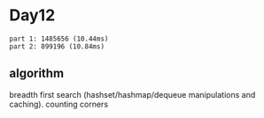 # Day12

```
part 1: 1485656 (10.44ms)
part 2: 899196 (10.84ms)
```

## algorithm

breadth first search (hashset/hashmap/dequeue manipulations and caching). counting corners